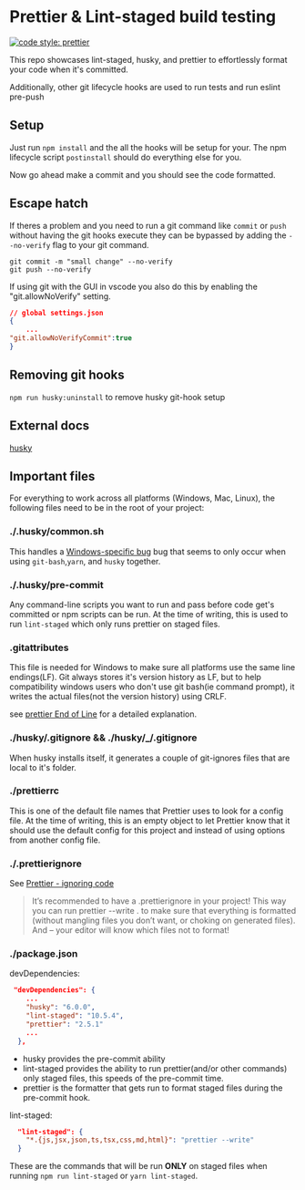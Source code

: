 # Prettier & Lint-staged build testing

[![code style: prettier](https://img.shields.io/badge/code_style-prettier-ff69b4.svg?style=flat-square)](https://github.com/prettier/prettier)

This repo showcases lint-staged, husky, and prettier to effortlessly format your code
when it's committed.

Additionally, other git lifecycle hooks are used to run tests and run eslint pre-push

## Setup

Just run `npm install` and the all the hooks will be setup for your. The npm
lifecycle script `postinstall` should do everything else for you.

Now go ahead make a commit and you should see the code formatted.

## Escape hatch

If theres a problem and you need to run a git command like `commit` or `push` without
having the git hooks execute they can be bypassed by adding the `--no-verify` flag to
your git command.

```shell
git commit -m "small change" --no-verify
git push --no-verify
```

If using git with the GUI in vscode you also do this by enabling the
"git.allowNoVerify" setting.

```json
// global settings.json
{
    ...
"git.allowNoVerifyCommit":true
}
```

## Removing git hooks

`npm run husky:uninstall` to remove husky git-hook setup

## External docs

[husky](https://typicode.github.io/husky/#/)

## Important files

For everything to work across all platforms (Windows, Mac, Linux), the following files
need to be in the root of your project:

### ./.husky/common.sh

This handles a [Windows-specific bug](https://typicode.github.io/husky/#/?id=yarn-on-windows)
bug that seems to only occur when using `git-bash`,`yarn`, and `husky` together.

### ./.husky/pre-commit

Any command-line scripts you want to run and pass before code get's committed
or npm scripts can be run. At the time of writing, this is used to run `lint-staged`
which only runs prettier on staged files.

### .gitattributes

This file is needed for Windows to make sure all platforms use the same line endings(LF).
Git always stores it's version history as LF, but to help compatibility windows users who don't use git
bash(ie command prompt), it writes the actual files(not the version history) using CRLF.

see [prettier End of Line](https://prettier.io/docs/en/options.html#end-of-line) for a
detailed explanation.

### ./husky/.gitignore && ./husky/\_/.gitignore

When husky installs itself, it generates a couple of git-ignores files that are local
to it's folder.

### ./prettierrc

This is one of the default file names that Prettier uses to look for a config file. At
the time of writing, this is an empty object to let Prettier know that it should use
the default config for this project and instead of using options from another config file.

### ./.prettierignore

See [Prettier - ignoring code](https://prettier.io/docs/en/ignore.html)

> It’s recommended to have a .prettierignore in your project! This way you can run
> prettier --write . to make sure that everything is formatted (without mangling files you
> don’t want, or choking on generated files). And – your editor will know which files not to
> format!

### ./package.json

devDependencies:

```json
 "devDependencies": {
    ...
    "husky": "6.0.0",
    "lint-staged": "10.5.4",
    "prettier": "2.5.1"
    ...
  },
```

- husky provides the pre-commit ability
- lint-staged provides the ability to run prettier(and/or other commands) only staged
  files, this speeds of the pre-commit time.
- prettier is the formatter that gets run to format staged files during the pre-commit
  hook.

lint-staged:

```json
  "lint-staged": {
    "*.{js,jsx,json,ts,tsx,css,md,html}": "prettier --write"
  }
```

These are the commands that will be run **ONLY** on staged files
when running `npm run lint-staged` or `yarn lint-staged`.
